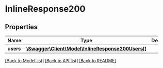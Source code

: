 # InlineResponse200

## Properties
Name | Type | Description | Notes
------------ | ------------- | ------------- | -------------
**users** | [**\Swagger\Client\Model\InlineResponse200Users[]**](InlineResponse200Users.md) |  | [optional] 

[[Back to Model list]](../../README.md#documentation-for-models) [[Back to API list]](../../README.md#documentation-for-api-endpoints) [[Back to README]](../../README.md)


